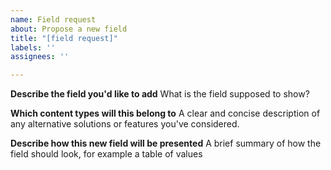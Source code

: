 ```yaml
---
name: Field request
about: Propose a new field
title: "[field request]"
labels: ''
assignees: ''

---
```


**Describe the field you'd like to add**
What is the field supposed to show?

**Which content types will this belong to**
A clear and concise description of any alternative solutions or features you've considered.

**Describe how this new field will be presented**
A brief summary of how the field should look, for example a table of values
